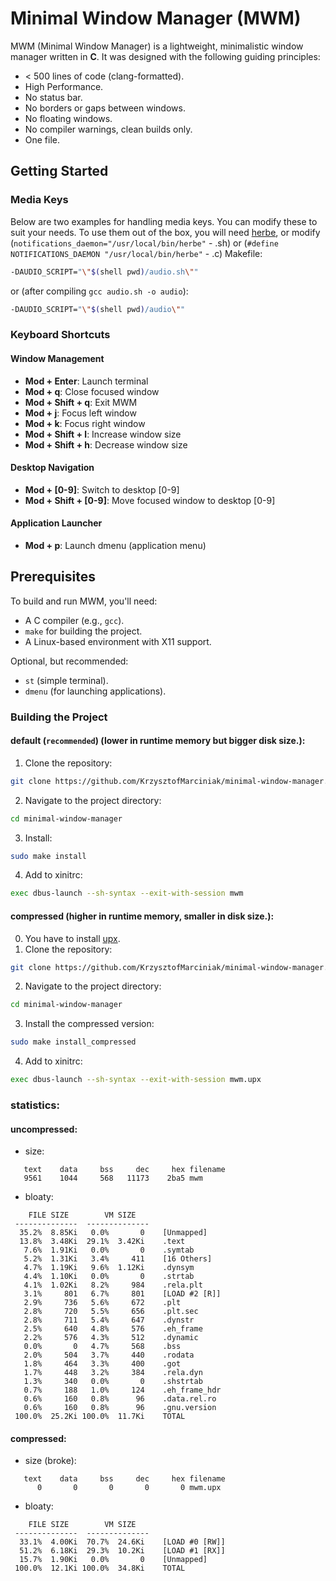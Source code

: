 # Minimal Window Manager (MWM)

MWM (Minimal Window Manager) is a lightweight, minimalistic window manager written in **C**. It was designed with the following guiding principles:

* < 500 lines of code (clang-formatted).
* High Performance.
* No status bar.
* No borders or gaps between windows.
* No floating windows.
* No compiler warnings, clean builds only.
* One file.

## Getting Started

### Media Keys
Below are two examples for handling media keys. You can modify these to suit your needs. To use them out of the box, you will need [herbe](https://github.com/dudik/herbe), or modify (`notifications_daemon="/usr/local/bin/herbe"` - .sh) or (`#define NOTIFICATIONS_DAEMON "/usr/local/bin/herbe"` - .c)
Makefile:
```bash
-DAUDIO_SCRIPT="\"$(shell pwd)/audio.sh\""
```
or (after compiling `gcc audio.sh -o audio`):
```bash
-DAUDIO_SCRIPT="\"$(shell pwd)/audio\""
```


### Keyboard Shortcuts

#### Window Management
- **Mod + Enter**: Launch terminal
- **Mod + q**: Close focused window
- **Mod + Shift + q**: Exit MWM
- **Mod + j**: Focus left window
- **Mod + k**: Focus right window
- **Mod + Shift + l**: Increase window size
- **Mod + Shift + h**: Decrease window size

#### Desktop Navigation
- **Mod + [0-9]**: Switch to desktop [0-9]
- **Mod + Shift + [0-9]**: Move focused window to desktop [0-9]

#### Application Launcher
- **Mod + p**: Launch dmenu (application menu)
## Prerequisites
To build and run MWM, you'll need:
- A C compiler (e.g., `gcc`).
- `make` for building the project.
- A Linux-based environment with X11 support.

Optional, but recommended:
- `st` (simple terminal).
- `dmenu` (for launching applications).

### Building the Project
#### default (`recommended`) (lower in runtime memory but bigger disk size.):
1. Clone the repository:
```bash
git clone https://github.com/KrzysztofMarciniak/minimal-window-manager.git
```
2. Navigate to the project directory: 
```bash
cd minimal-window-manager
```
3. Install:
```bash
sudo make install
```
4. Add to xinitrc:

```bash
exec dbus-launch --sh-syntax --exit-with-session mwm
```
#### compressed (higher in runtime memory, smaller in disk size.):
0. You have to install [upx](https://github.com/upx/upx).
1. Clone the repository:
```bash
git clone https://github.com/KrzysztofMarciniak/minimal-window-manager.git
```
2. Navigate to the project directory: 
```bash
cd minimal-window-manager
```
3. Install the compressed version:
```bash
sudo make install_compressed
```
4. Add to xinitrc:
```bash
exec dbus-launch --sh-syntax --exit-with-session mwm.upx
```
### statistics:
#### uncompressed:
* size:
```
   text	   data	    bss	    dec	    hex	filename
   9561	   1044	    568	  11173	   2ba5	mwm
```
* bloaty:
```
    FILE SIZE        VM SIZE    
 --------------  -------------- 
  35.2%  8.85Ki   0.0%       0    [Unmapped]
  13.8%  3.48Ki  29.1%  3.42Ki    .text
   7.6%  1.91Ki   0.0%       0    .symtab
   5.2%  1.31Ki   3.4%     411    [16 Others]
   4.7%  1.19Ki   9.6%  1.12Ki    .dynsym
   4.4%  1.10Ki   0.0%       0    .strtab
   4.1%  1.02Ki   8.2%     984    .rela.plt
   3.1%     801   6.7%     801    [LOAD #2 [R]]
   2.9%     736   5.6%     672    .plt
   2.8%     720   5.5%     656    .plt.sec
   2.8%     711   5.4%     647    .dynstr
   2.5%     640   4.8%     576    .eh_frame
   2.2%     576   4.3%     512    .dynamic
   0.0%       0   4.7%     568    .bss
   2.0%     504   3.7%     440    .rodata
   1.8%     464   3.3%     400    .got
   1.7%     448   3.2%     384    .rela.dyn
   1.3%     340   0.0%       0    .shstrtab
   0.7%     188   1.0%     124    .eh_frame_hdr
   0.6%     160   0.8%      96    .data.rel.ro
   0.6%     160   0.8%      96    .gnu.version
 100.0%  25.2Ki 100.0%  11.7Ki    TOTAL
```
#### compressed:
* size (broke):
```
   text	   data	    bss	    dec	    hex	filename
      0	      0	      0	      0	      0	mwm.upx
```
* bloaty:
```
    FILE SIZE        VM SIZE    
 --------------  -------------- 
  33.1%  4.00Ki  70.7%  24.6Ki    [LOAD #0 [RW]]
  51.2%  6.18Ki  29.3%  10.2Ki    [LOAD #1 [RX]]
  15.7%  1.90Ki   0.0%       0    [Unmapped]
 100.0%  12.1Ki 100.0%  34.8Ki    TOTAL
```
